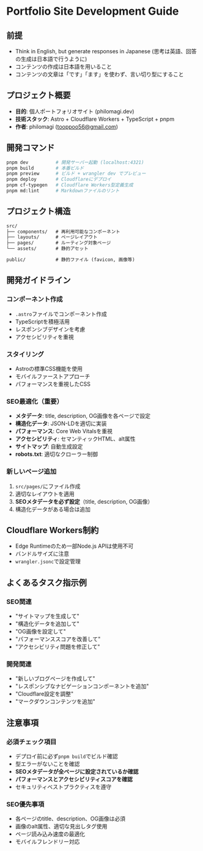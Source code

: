 # Portfolio Site Development Guide

## 前提

- Think in English, but generate responses in Japanese (思考は英語、回答の生成は日本語で行うように)
- コンテンツの作成は日本語を用いること
- コンテンツの文章は「です」「ます」を使わず、言い切り型にすること

## プロジェクト概要

- **目的**: 個人ポートフォリオサイト (philomagi.dev)
- **技術スタック**: Astro + Cloudflare Workers + TypeScript + pnpm
- **作者**: philomagi (<tooppoo56@gmail.com>)

## 開発コマンド

```bash
pnpm dev          # 開発サーバー起動 (localhost:4321)
pnpm build        # 本番ビルド
pnpm preview      # ビルド + wrangler dev でプレビュー
pnpm deploy       # Cloudflareにデプロイ
pnpm cf-typegen   # Cloudflare Workers型定義生成
pnpm md:lint      # Markdownファイルのリント
```

## プロジェクト構造

```txt
src/
├── components/   # 再利用可能なコンポーネント
├── layouts/      # ページレイアウト
├── pages/        # ルーティング対象ページ
└── assets/       # 静的アセット

public/           # 静的ファイル (favicon, 画像等)
```

## 開発ガイドライン

### コンポーネント作成

- `.astro`ファイルでコンポーネント作成
- TypeScriptを積極活用
- レスポンシブデザインを考慮
- アクセシビリティを重視

### スタイリング

- Astroの標準CSS機能を使用
- モバイルファーストアプローチ
- パフォーマンスを重視したCSS

### SEO最適化（重要）

- **メタデータ**: title, description, OG画像を各ページで設定
- **構造化データ**: JSON-LDを適切に実装
- **パフォーマンス**: Core Web Vitalsを重視
- **アクセシビリティ**: セマンティックHTML、alt属性
- **サイトマップ**: 自動生成設定
- **robots.txt**: 適切なクローラー制御

### 新しいページ追加

1. `src/pages/`にファイル作成
2. 適切なレイアウトを適用
3. **SEOメタデータを必ず設定**（title, description, OG画像）
4. 構造化データがある場合は追加

## Cloudflare Workers制約

- Edge Runtimeのため一部Node.js APIは使用不可
- バンドルサイズに注意
- `wrangler.jsonc`で設定管理

## よくあるタスク指示例

### SEO関連

- "サイトマップを生成して"
- "構造化データを追加して"
- "OG画像を設定して"
- "パフォーマンススコアを改善して"
- "アクセシビリティ問題を修正して"

### 開発関連

- "新しいブログページを作成して"
- "レスポンシブなナビゲーションコンポーネントを追加"
- "Cloudflare設定を調整"
- "マークダウンコンテンツを追加"

## 注意事項

### 必須チェック項目

- デプロイ前に必ず`pnpm build`でビルド確認
- 型エラーがないことを確認
- **SEOメタデータが全ページに設定されているか確認**
- **パフォーマンスとアクセシビリティスコアを確認**
- セキュリティベストプラクティスを遵守

### SEO優先事項

- 各ページのtitle、description、OG画像は必須
- 画像のalt属性、適切な見出しタグ使用
- ページ読み込み速度の最適化
- モバイルフレンドリー対応
